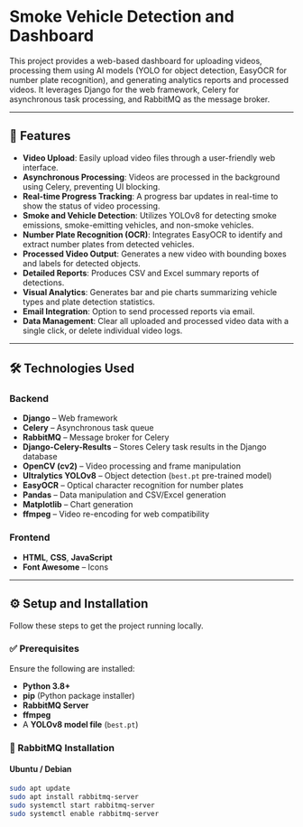# Smoke Vehicle Detection and Dashboard

This project provides a web-based dashboard for uploading videos, processing them using AI models (YOLO for object detection, EasyOCR for number plate recognition), and generating analytics reports and processed videos. It leverages Django for the web framework, Celery for asynchronous task processing, and RabbitMQ as the message broker.

---

## 🚀 Features

- **Video Upload**: Easily upload video files through a user-friendly web interface.
- **Asynchronous Processing**: Videos are processed in the background using Celery, preventing UI blocking.
- **Real-time Progress Tracking**: A progress bar updates in real-time to show the status of video processing.
- **Smoke and Vehicle Detection**: Utilizes YOLOv8 for detecting smoke emissions, smoke-emitting vehicles, and non-smoke vehicles.
- **Number Plate Recognition (OCR)**: Integrates EasyOCR to identify and extract number plates from detected vehicles.
- **Processed Video Output**: Generates a new video with bounding boxes and labels for detected objects.
- **Detailed Reports**: Produces CSV and Excel summary reports of detections.
- **Visual Analytics**: Generates bar and pie charts summarizing vehicle types and plate detection statistics.
- **Email Integration**: Option to send processed reports via email.
- **Data Management**: Clear all uploaded and processed video data with a single click, or delete individual video logs.

---

## 🛠️ Technologies Used

### Backend
- **Django** – Web framework
- **Celery** – Asynchronous task queue
- **RabbitMQ** – Message broker for Celery
- **Django-Celery-Results** – Stores Celery task results in the Django database
- **OpenCV (cv2)** – Video processing and frame manipulation
- **Ultralytics YOLOv8** – Object detection (`best.pt` pre-trained model)
- **EasyOCR** – Optical character recognition for number plates
- **Pandas** – Data manipulation and CSV/Excel generation
- **Matplotlib** – Chart generation
- **ffmpeg** – Video re-encoding for web compatibility

### Frontend
- **HTML**, **CSS**, **JavaScript**
- **Font Awesome** – Icons

---

## ⚙️ Setup and Installation

Follow these steps to get the project running locally.

### ✅ Prerequisites

Ensure the following are installed:

- **Python 3.8+**
- **pip** (Python package installer)
- **RabbitMQ Server**
- **ffmpeg**
- A **YOLOv8 model file** (`best.pt`)

### 🔧 RabbitMQ Installation

#### Ubuntu / Debian

```bash
sudo apt update
sudo apt install rabbitmq-server
sudo systemctl start rabbitmq-server
sudo systemctl enable rabbitmq-server
